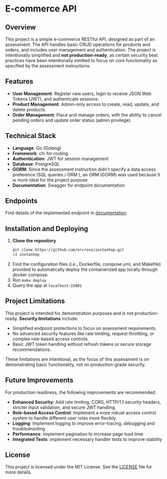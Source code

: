 # E-commerce API

## Overview

This project is a simple e-commerce RESTful API, designed as part of an assessment. 
The API handles basic CRUD operations for products and orders, and includes user management and authentication. 
The project is intentionally simplified and **not production-ready**, 
as certain security best practices have been intentionally omitted to focus on core functionality 
as specified by the assessment instructions.

## Features

- **User Management**: Register new users, login to receive JSON Web Tokens (JWT), and authenticate sessions.
- **Product Management**: Admin-only access to create, read, update, and delete products.
- **Order Management**: Place and manage orders, with the ability to cancel pending orders and update order status (admin privilege).

## Technical Stack

- **Language**: Go (Golang)
- **Framework**: chi for routing
- **Authentication**: JWT for session management
- **Database**: PostgreSQL
- **GORM**: Since the assessment instruction didn't specify a data access preference (SQL queries / ORM ),
            an ORM (GORM) was used because it is more ideal for the project purpose
- **Documentation**: Swagger for endpoint documentation

## Endpoints
Find details of the implemented endpoint in [documentation](docs/swagger.yaml)

## Installation and Deploying

1. **Clone the repository**
   ```bash
   git clone https://github.com/ercross/instashop.git
   cd instashop
   ```
2. Find the configuration files (i.e., Dockerfile, compose.yml, and Makefile) 
   provided to automatically deploy the containerized app locally through docker compose.
3. Run `make deploy`
4. Query the app at `localhost:15001` 

## Project Limitations

This project is intended for demonstration purposes and is not production-ready. **Security limitations** include:

- Simplified endpoint protections to focus on assessment requirements.
- No advanced security features like rate limiting, request throttling, or complex role-based access controls.
- Basic JWT token handling without refresh tokens or secure storage recommendations.

These limitations are intentional, as the focus of this assessment is on demonstrating basic functionality, not on production-grade security.

## Future Improvements

For production readiness, the following improvements are recommended:

- **Enhanced Security**: Add rate limiting, CORS, HTTP/1.1 security headers, stricter input validation, and secure JWT handling.
- **Role-based Access Control**: Implement a more robust access control system to handle different user roles more flexibly.
- **Logging**: Implement logging to improve error-tracing, debugging and troubleshooting
- **Performance**: Implement pagination to increase page load time
- **Integrated Tests**: implement necessary handler tests to improve stability

## License

This project is licensed under the MIT License. See the [LICENSE](LICENSE) file for more details.